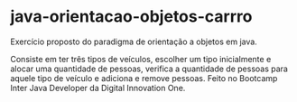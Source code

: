 # java-orientacao-objetos-carrro
Exercício proposto do paradigma de orientação a objetos em java.

Consiste em ter três tipos de veículos, escolher um tipo inicialmente e alocar uma quantidade de pessoas, verifica a quantidade de pessoas para aquele tipo de veículo e adiciona e remove pessoas. 
Feito no Bootcamp Inter Java Developer da Digital Innovation One.
